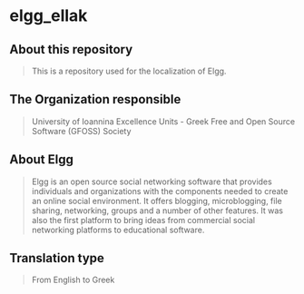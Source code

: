 elgg_ellak
======

About this repository
-----

>This is a repository used for the localization of Elgg.


The Organization responsible
-----

>University of Ioannina Excellence Units -
>Greek Free and Open Source Software (GFOSS) Society


About Elgg
-----
>Elgg is an open source social networking software that provides individuals
>and organizations with the components needed to create an online social environment.
>It offers blogging, microblogging, file sharing, networking, groups and a number of
>other features. It was also the first platform to bring ideas from commercial social
>networking platforms to educational software.


Translation type
-----
>From English to Greek 
